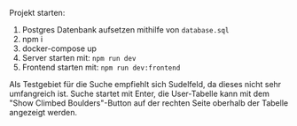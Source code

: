 Projekt starten:

1. Postgres Datenbank aufsetzen mithilfe von `database.sql`
2. npm i
3. docker-compose up
4. Server starten mit: `npm run dev`
5. Frontend starten mit: `npm run dev:frontend`

Als Testgebiet für die Suche empfiehlt sich Sudelfeld, da dieses nicht sehr umfangreich ist. Suche startet mit Enter, die User-Tabelle kann mit dem 
"Show Climbed Boulders"-Button auf der rechten Seite oberhalb der Tabelle angezeigt werden.
